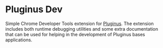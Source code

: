 # Pluginus Dev

Simple Chrome Developer Tools extension for [Pluginus](http://pluginus.hive.pt).
The extension includes both runtime debugging utilities and some extra documentation that can be used for helping in the development of Pluginus bases applications.

